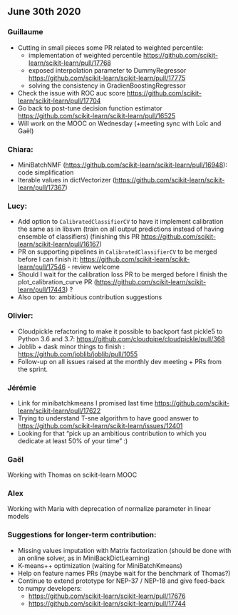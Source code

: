 ## June 30th 2020

### Guillaume
* Cutting in small pieces some PR related to weighted percentile:
  * implementation of weighted percentile https://github.com/scikit-learn/scikit-learn/pull/17768
  * exposed interpolation parameter to DummyRegressor https://github.com/scikit-learn/scikit-learn/pull/17775
  * solving the consistency in GradienBoostingRegressor
* Check the issue with ROC auc score https://github.com/scikit-learn/scikit-learn/pull/17704
* Go back to post-tune decision function estimator https://github.com/scikit-learn/scikit-learn/pull/16525
* Will work on the MOOC on Wednesday (+meeting sync with Loïc and Gaël)

### Chiara:
* MiniBatchNMF (https://github.com/scikit-learn/scikit-learn/pull/16948): code simplification
* Iterable values in dictVectorizer (https://github.com/scikit-learn/scikit-learn/pull/17367)

### Lucy:
* Add option to `CalibratedClassifierCV` to have it implement calibration the same as in libsvm
(train on all output predictions instead of having ensemble of classifiers)
(finishing this PR https://github.com/scikit-learn/scikit-learn/pull/16167)
* PR on supporting pipelines in `CalibratedClassifierCV` to be merged before I can finish it: https://github.com/scikit-learn/scikit-learn/pull/17546 - review welcome
* Should I wait for the calibration loss PR to be merged before I finish the plot_calibration_curve PR (https://github.com/scikit-learn/scikit-learn/pull/17443) ?
* Also open to: ambitious contribution suggestions

### Olivier:
* Cloudpickle refactoring to make it possible to backport fast pickle5 to Python 3.6 and 3.7: https://github.com/cloudpipe/cloudpickle/pull/368
* Joblib + dask minor things to finish : https://github.com/joblib/joblib/pull/1055
* Follow-up on all issues raised at the monthly dev meeting + PRs from the sprint.

### Jérémie
* Link for minibatchkmeans I promised last time https://github.com/scikit-learn/scikit-learn/pull/17622
* Trying to understand T-sne algorithm to have good answer to https://github.com/scikit-learn/scikit-learn/issues/12401
* Looking for that “pick up an ambitious contribution to which you dedicate at least 50% of your time” :)

### Gaël
Working with Thomas on scikit-learn MOOC

### Alex
Working with Maria with deprecation of normalize parameter in linear models

### Suggestions for longer-term contribution:
* Missing values imputation with Matrix factorization (should be done with an online solver, as in MiniBackDictLearning)
* K-means++ optimization (waiting for MiniBatchKmeans)
* Help on feature names PRs (maybe wait for the benchmark of Thomas?)
* Continue to extend prototype for NEP-37 / NEP-18 and give feed-back to numpy developers:
  * https://github.com/scikit-learn/scikit-learn/pull/17676
  * https://github.com/scikit-learn/scikit-learn/pull/17744
